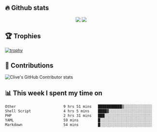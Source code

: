 ## &#128293; Github stats

<!-- GitHub Readme Streak Stats - https://github.com/DenverCoder1/github-readme-streak-stats -->
<p align="center">

<picture>
  <source 
    srcset="https://github-readme-stats.vercel.app/api?username=clivewalkden&count_private=true&show_icons=true&theme=darcula"
    media="(prefers-color-scheme: dark)"
  />
  <source
    srcset="https://github-readme-stats.vercel.app/api?username=clivewalkden&count_private=true&show_icons=true&theme=calm"
    media="(prefers-color-scheme: light), (prefers-color-scheme: no-preference)"
  />
  <img src="https://github-readme-stats.vercel.app/api?username=clivewalkden&count_private=true&show_icons=true&theme=darcula" />
</picture>

<a href="https://git.io/streak-stats" target="_blank">
  <img src="http://github-readme-streak-stats.herokuapp.com?user=clivewalkden&theme=darcula&date_format=j%20M%5B%20Y%5D" />
</a>

</p>

## &#127942; Trophies
[![trophy](https://github-profile-trophy.vercel.app/?username=clivewalkden&theme=onedark)](https://github.com/clivewalkden/github-profile-trophy)

## &#129309; Contributions
![Clive's GitHub Contributor stats](https://github-contributor-stats.vercel.app/api?username=clivewalkden)

## &#128202; This week I spent my time on
<!--START_SECTION:waka-->

```txt
Other                      9 hrs 51 mins   ███████████▒░░░░░░░░░░░░░   44.82 %
Shell Script               4 hrs 5 mins    ████▓░░░░░░░░░░░░░░░░░░░░   18.59 %
PHP                        2 hrs 31 mins   ███░░░░░░░░░░░░░░░░░░░░░░   11.47 %
YAML                       59 mins         █░░░░░░░░░░░░░░░░░░░░░░░░   04.54 %
Markdown                   54 mins         █░░░░░░░░░░░░░░░░░░░░░░░░   04.11 %
```

<!--END_SECTION:waka-->
